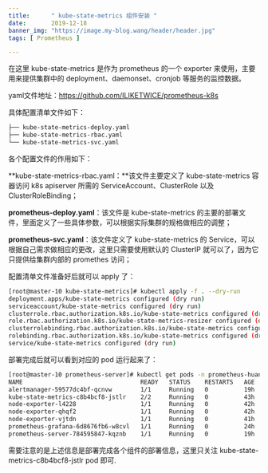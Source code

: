 ```yaml
---
title:      " kube-state-metrics 组件安装 "
date:       2019-12-18
banner_img: "https://image.my-blog.wang/header/header.jpg"
tags: [ Prometheus ]

---
```


在这里 kube-state-metrics 是作为 prometheus 的一个 exporter 来使用，主要用来提供集群中的 deployment、daemonset、cronjob 等服务的监控数据。

yaml文件地址：https://github.com/ILIKETWICE/prometheus-k8s

具体配置清单文件如下：

```bash
├── kube-state-metrics-deploy.yaml
├── kube-state-metrics-rbac.yaml
└── kube-state-metrics-svc.yaml
```

各个配置文件的作用如下：

**kube-state-metrics-rbac.yaml：**该文件主要定义了 kube-state-metrics 容器访问 k8s apiserver 所需的 ServiceAccount、ClusterRole 以及 ClusterRoleBinding；

**prometheus-deploy.yaml**：该文件是 kube-state-metrics 的主要的部署文件，里面定义了一些具体参数，可以根据实际集群的规格做相应的调整；

**prometheus-svc.yaml**：该文件定义了 kube-state-metrics 的 Service，可以根据自己需求做相应的更改，这里只需要使用默认的 ClusterIP 就可以了，因为它只提供给集群内部的 promethes 访问；

配置清单文件准备好后就可以 apply 了：

```bash
[root@master-10 kube-state-metrics]# kubectl apply -f . --dry-run
deployment.apps/kube-state-metrics configured (dry run)
serviceaccount/kube-state-metrics configured (dry run)
clusterrole.rbac.authorization.k8s.io/kube-state-metrics configured (dry run)
role.rbac.authorization.k8s.io/kube-state-metrics-resizer configured (dry run)
clusterrolebinding.rbac.authorization.k8s.io/kube-state-metrics configured (dry run)
rolebinding.rbac.authorization.k8s.io/kube-state-metrics configured (dry run)
service/kube-state-metrics configured (dry run)
```

部署完成后就可以看到对应的 pod 运行起来了：

```bash
[root@master-10 prometheus-server]# kubectl get pods -n prometheus-huang
NAME                                 READY   STATUS    RESTARTS   AGE
alertmanager-59577dc4bf-qcnvw        1/1     Running   0          19h
kube-state-metrics-c8b4bcf8-jstlr    2/2     Running   0          43h
node-exporter-l4228                  1/1     Running   0          42h
node-exporter-qhqf2                  1/1     Running   0          42h
node-exporter-vjtdn                  1/1     Running   0          41h
prometheus-grafana-6d8676fb6-w8cvl   1/1     Running   0          24h
prometheus-server-784595847-kqznb    1/1     Running   0          19h
```

需要注意的是上述信息是部署完成各个组件的部署信息，这里只关注 kube-state-metrics-c8b4bcf8-jstlr pod 即可.